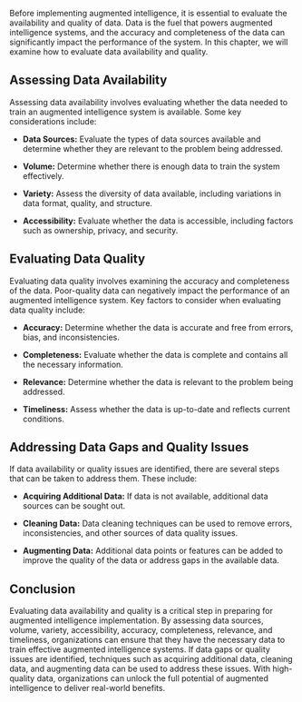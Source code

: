

Before implementing augmented intelligence, it is essential to evaluate the availability and quality of data. Data is the fuel that powers augmented intelligence systems, and the accuracy and completeness of the data can significantly impact the performance of the system. In this chapter, we will examine how to evaluate data availability and quality.

Assessing Data Availability
---------------------------

Assessing data availability involves evaluating whether the data needed to train an augmented intelligence system is available. Some key considerations include:

* **Data Sources:** Evaluate the types of data sources available and determine whether they are relevant to the problem being addressed.

* **Volume:** Determine whether there is enough data to train the system effectively.

* **Variety:** Assess the diversity of data available, including variations in data format, quality, and structure.

* **Accessibility:** Evaluate whether the data is accessible, including factors such as ownership, privacy, and security.

Evaluating Data Quality
-----------------------

Evaluating data quality involves examining the accuracy and completeness of the data. Poor-quality data can negatively impact the performance of an augmented intelligence system. Key factors to consider when evaluating data quality include:

* **Accuracy:** Determine whether the data is accurate and free from errors, bias, and inconsistencies.

* **Completeness:** Evaluate whether the data is complete and contains all the necessary information.

* **Relevance:** Determine whether the data is relevant to the problem being addressed.

* **Timeliness:** Assess whether the data is up-to-date and reflects current conditions.

Addressing Data Gaps and Quality Issues
---------------------------------------

If data availability or quality issues are identified, there are several steps that can be taken to address them. These include:

* **Acquiring Additional Data:** If data is not available, additional data sources can be sought out.

* **Cleaning Data:** Data cleaning techniques can be used to remove errors, inconsistencies, and other sources of data quality issues.

* **Augmenting Data:** Additional data points or features can be added to improve the quality of the data or address gaps in the available data.

Conclusion
----------

Evaluating data availability and quality is a critical step in preparing for augmented intelligence implementation. By assessing data sources, volume, variety, accessibility, accuracy, completeness, relevance, and timeliness, organizations can ensure that they have the necessary data to train effective augmented intelligence systems. If data gaps or quality issues are identified, techniques such as acquiring additional data, cleaning data, and augmenting data can be used to address these issues. With high-quality data, organizations can unlock the full potential of augmented intelligence to deliver real-world benefits.

